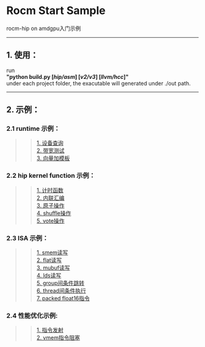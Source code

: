 Rocm Start Sample
====
rocm-hip on amdgpu入门示例

---
## 1. 使用：
run  
**"python build.py [*hip/asm*] [*v2/v3*] [*llvm/hcc*]"**  
under each project folder, the exacutable will generated under ./out path.  

----
## 2. 示例：
### 2.1 runtime 示例：
>>[1. 设备查询](https://github.com/feifei14119/rocm_start_sample/tree/master/DeviceInfo)  
>>[2. 带宽测试](https://github.com/feifei14119/rocm_start_sample/tree/master/MemBandwidth)  
>>[3. 向量加模板](https://github.com/feifei14119/rocm_start_sample/tree/master/VectorAdd) 
  
### 2.2 hip kernel function 示例：
>>[1. 计时函数](https://github.com/feifei14119/rocm_start_sample/tree/master/hipClock)  
>>[2. 内联汇编](https://github.com/feifei14119/rocm_start_sample/tree/master/hipInlineAsm)  
>>[3. 原子操作](https://github.com/feifei14119/rocm_start_sample/tree/master/hipAtomic)  
>>[4. shuffle操作](https://github.com/feifei14119/rocm_start_sample/tree/master/hipShuffle)  
>>[5. vote操作](https://github.com/feifei14119/rocm_start_sample/tree/master/hipVote)  
  
### 2.3 ISA 示例：
>>[1. smem读写](https://github.com/feifei14119/rocm_start_sample/tree/master/isaSmemWr)  
>>[2. flat读写](https://github.com/feifei14119/rocm_start_sample/tree/master/isaFlatWr)  
>>[3. mubuf读写](https://github.com/feifei14119/rocm_start_sample/tree/master/isaMubufWr)  
>>[4. lds读写](https://github.com/feifei14119/rocm_start_sample/tree/master/isaLdsWr)  
>>[5. group间条件跳转](https://github.com/feifei14119/rocm_start_sample/tree/master/isaSbranch)  
>>[6. thread间条件执行](https://github.com/feifei14119/rocm_start_sample/tree/master/isaVbranch)  
>>[7. packed float16指令](https://github.com/feifei14119/rocm_start_sample/tree/master/isaPackedFp16)  
  
### 2.4 性能优化示例:  
>>[1. 指令发射](https://github.com/feifei14119/rocm_start_sample/tree/master/instrIssue)  
>>[2. vmem指令阻塞](https://github.com/feifei14119/rocm_start_sample/tree/master/vmemSQIssue)  
